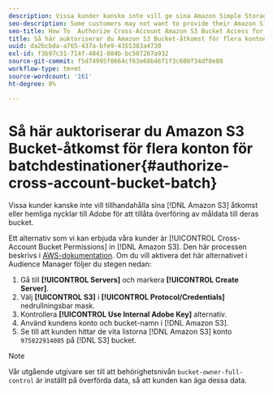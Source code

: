 ```yaml
---
description: Vissa kunder kanske inte vill ge sina Amazon Simple Storage Service (Amazon S3) åtkomst eller hemliga nycklar till Adobe för att godkänna överföring av måldata till sina bukområden.
seo-description: Some customers may not want to provide their Amazon Simple Storage Service (Amazon S3) access or secret keys to Adobe to authorize destination data upload to their buckets.
seo-title: How To  Authorize Cross-Account Amazon S3 Bucket Access for Batch Destinations
title: Så här auktoriserar du Amazon S3 Bucket-åtkomst för flera konton för batchdestinationer
uuid: da2bcbda-a765-437a-bfe9-4355383a4730
exl-id: f3b97c31-714f-4841-884b-bc507267a932
source-git-commit: f5d74995f0664cf63e68b46f1f3c608f34df0e80
workflow-type: tm+mt
source-wordcount: '161'
ht-degree: 0%

---
```


# Så här auktoriserar du Amazon S3 Bucket-åtkomst för flera konton för batchdestinationer{#authorize-cross-account-bucket-batch}

Vissa kunder kanske inte vill tillhandahålla sina [!DNL Amazon S3] åtkomst eller hemliga nycklar till Adobe för att tillåta överföring av måldata till deras bucket.

Ett alternativ som vi kan erbjuda våra kunder är [!UICONTROL Cross-Account Bucket Permissions] in [!DNL Amazon S3]. Den här processen beskrivs i [AWS-dokumentation](https://docs.aws.amazon.com/AmazonS3/latest/dev/example-walkthroughs-managing-access-example2.html). Om du vill aktivera det här alternativet i Audience Manager följer du stegen nedan:

1. Gå till **[!UICONTROL Servers]** och markera **[!UICONTROL Create Server]**.
1. Välj **[!UICONTROL S3]** i **[!UICONTROL Protocol/Credentials]** nedrullningsbar mask.
1. Kontrollera **[!UICONTROL Use Internal Adobe Key]** alternativ.
1. Använd kundens konto och bucket-namn i [!DNL Amazon S3].
1. Se till att kunden hittar de vita listorna [!DNL Amazon S3] konto `975822914085` på [!DNL S3] bucket.

>[!NOTE]
>
>Vår utgående utgivare ser till att behörighetsnivån `bucket-owner-full-control` är inställt på överförda data, så att kunden kan äga dessa data.
